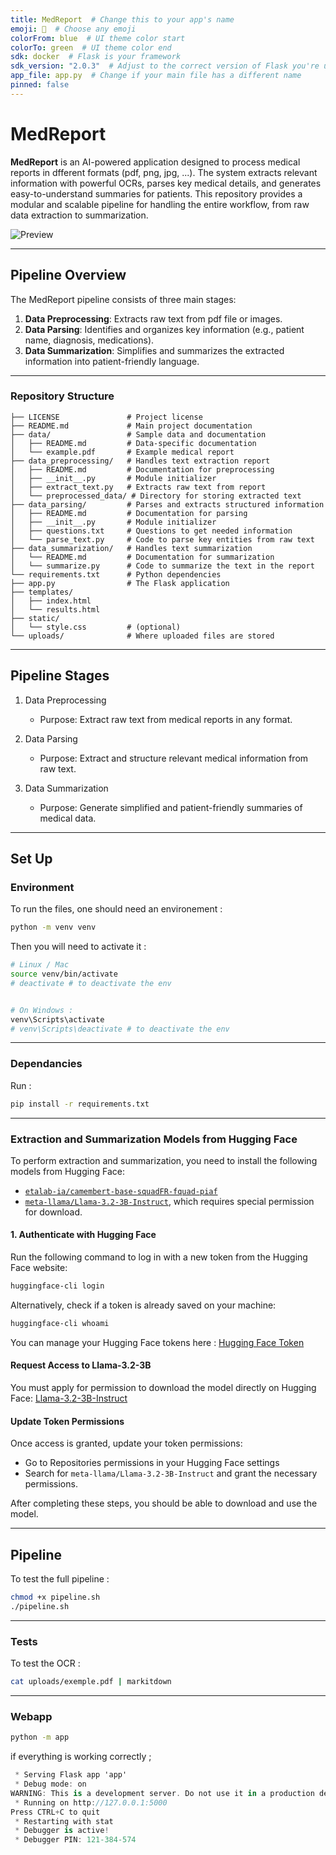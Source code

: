 ```yaml
---
title: MedReport  # Change this to your app's name
emoji: 🚀  # Choose any emoji
colorFrom: blue  # UI theme color start
colorTo: green  # UI theme color end
sdk: docker  # Flask is your framework
sdk_version: "2.0.3"  # Adjust to the correct version of Flask you're using
app_file: app.py  # Change if your main file has a different name
pinned: false
---
```



# MedReport

**MedReport** is an AI-powered application designed to process medical reports in dfferent formats (pdf, png, jpg, ...). The system extracts relevant information with powerful OCRs, parses key medical details, and generates easy-to-understand summaries for patients. This repository provides a modular and scalable pipeline for handling the entire workflow, from raw data extraction to summarization.


![Preview](data/video/gif2.gif)


---

## **Pipeline Overview**

The MedReport pipeline consists of three main stages:

1. **Data Preprocessing**: Extracts raw text from pdf file or images.
2. **Data Parsing**: Identifies and organizes key information (e.g., patient name, diagnosis, medications).
3. **Data Summarization**: Simplifies and summarizes the extracted information into patient-friendly language.

---

### **Repository Structure**

```plaintext
├── LICENSE               # Project license
├── README.md             # Main project documentation
├── data/                 # Sample data and documentation
│   ├── README.md         # Data-specific documentation
│   └── example.pdf       # Example medical report
├── data_preprocessing/   # Handles text extraction report
│   ├── README.md         # Documentation for preprocessing
│   ├── __init__.py       # Module initializer
│   ├── extract_text.py   # Extracts raw text from report
│   └── preprocessed_data/ # Directory for storing extracted text
├── data_parsing/         # Parses and extracts structured information
│   ├── README.md         # Documentation for parsing
│   ├── __init__.py       # Module initializer
│   ├── questions.txt     # Questions to get needed information
│   └── parse_text.py     # Code to parse key entities from raw text
├── data_summarization/   # Handles text summarization
│   └── README.md         # Documentation for summarization
│   └── summarize.py      # Code to summarize the text in the report
└── requirements.txt      # Python dependencies
├── app.py                # The Flask application
├── templates/
│   ├── index.html
│   └── results.html
├── static/
│   └── style.css         # (optional)
└── uploads/              # Where uploaded files are stored
````
---

## Pipeline Stages
1. Data Preprocessing

    - Purpose: Extract raw text from medical reports in any format.

2. Data Parsing

    - Purpose: Extract and structure relevant medical information from raw text.

3. Data Summarization

    - Purpose: Generate simplified and patient-friendly summaries of medical data.

---

## Set Up

### Environment

To run the files, one should need an environement : 

```bash
python -m venv venv
```

Then you will need to activate it : 
```bash
# Linux / Mac
source venv/bin/activate
# deactivate # to deactivate the env


# On Windows : 
venv\Scripts\activate
# venv\Scripts\deactivate # to deactivate the env
```

---

### Dependancies

Run : 
```bash
pip install -r requirements.txt
```
---

### Extraction and Summarization Models from Hugging Face

To perform extraction and summarization, you need to install the following models from Hugging Face:

- [`etalab-ia/camembert-base-squadFR-fquad-piaf`](https://huggingface.co/etalab-ia/camembert-base-squadFR-fquad-piaf)
- [`meta-llama/Llama-3.2-3B-Instruct`](https://huggingface.co/meta-llama/Llama-3.2-3B-Instruct), which requires special permission for download.

#### 1. Authenticate with Hugging Face
Run the following command to log in with a new token from the Hugging Face website:

```bash
huggingface-cli login

```
Alternatively, check if a token is already saved on your machine:

```bash
huggingface-cli whoami
```
You can manage your Hugging Face tokens here : [Hugging Face Token](https://huggingface.co/settings/tokens)


#### Request Access to Llama-3.2-3B
You must apply for permission to download the model directly on Hugging Face: [Llama-3.2-3B-Instruct](https://huggingface.co/meta-llama/Llama-3.2-3B-Instruct)

#### Update Token Permissions
Once access is granted, update your token permissions:
- Go to Repositories permissions in your Hugging Face settings
- Search for `meta-llama/Llama-3.2-3B-Instruct` and grant the necessary permissions.

After completing these steps, you should be able to download and use the model.

---

## Pipeline 

To test the full pipeline : 
```bash
chmod +x pipeline.sh
./pipeline.sh
```

---

### Tests

To test the OCR : 
```bash
cat uploads/exemple.pdf | markitdown
```
---
### Webapp 

```bash
python -m app
```


if everything is working correctly ; 

```csharp
 * Serving Flask app 'app'
 * Debug mode: on
WARNING: This is a development server. Do not use it in a production deployment. Use a production WSGI server instead.
 * Running on http://127.0.0.1:5000
Press CTRL+C to quit
 * Restarting with stat
 * Debugger is active!
 * Debugger PIN: 121-384-574
```
